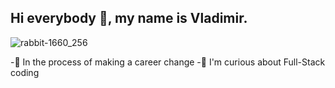 ## Hi everybody 👋, my name is Vladimir.
![rabbit-1660_256](https://github.com/user-attachments/assets/dc3c1362-b977-45dc-a9ae-8e05718c4d2e)

-🔭 In the process of making a career change
-🌱 I'm curious about Full-Stack coding
<!--
**VladimirKomov/VladimirKomov** is a ✨ _special_ ✨ repository because its `README.md` (this file) appears on your GitHub profile.

Here are some ideas to get you started:

- 🔭 I’m currently working on ...
- 🌱 I’m currently learning ...
- 👯 I’m looking to collaborate on ...
- 🤔 I’m looking for help with ...
- 💬 Ask me about ...
- 📫 How to reach me: ...
- 😄 Pronouns: ...
- ⚡ Fun fact: ...
-->

